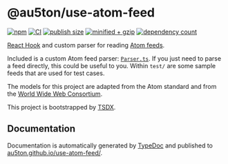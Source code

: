 # @au5ton/use-atom-feed

[![npm](https://img.shields.io/npm/v/@au5ton/use-atom-feed)](https://www.npmjs.com/@au5ton/use-atom-feed) [![CI](https://github.com/au5ton/use-atom-feed/actions/workflows/main.yml/badge.svg)](https://github.com/au5ton/use-atom-feed/actions/workflows/main.yml) [![publish size](https://badgen.net/packagephobia/publish/@au5ton/use-atom-feed)](https://packagephobia.com/result?p=%40au5ton%2Fuse-atom-feed) [![minified + gzip](https://badgen.net/bundlephobia/minzip/@au5ton/use-atom-feed)](https://bundlephobia.com/result?p=@au5ton/use-atom-feed@1.0.2) [![dependency count](https://badgen.net/bundlephobia/dependency-count/@au5ton/use-atom-feed)](https://bundlephobia.com/result?p=@au5ton/use-atom-feed@1.0.2)

[React Hook](https://reactjs.org/docs/hooks-intro.html) and custom parser for reading [Atom feeds](https://validator.w3.org/feed/docs/atom.html).


Included is a custom Atom feed parser: [`Parser.ts`](src/Parser.ts). If you just need to parse a feed directly, this could be useful to you. Within `test/` are some sample feeds that are used for test cases.

The models for this project are adapted from the Atom standard and from the [World Wide Web Consortium](https://validator.w3.org/feed/docs/atom.html).

This project is bootstrapped by [TSDX](https://github.com/formium/tsdx).

## Documentation

Documentation is automatically generated by [TypeDoc](https://typedoc.org) and published to [au5ton.github.io/use-atom-feed/](https://au5ton.github.io/use-atom-feed/).
